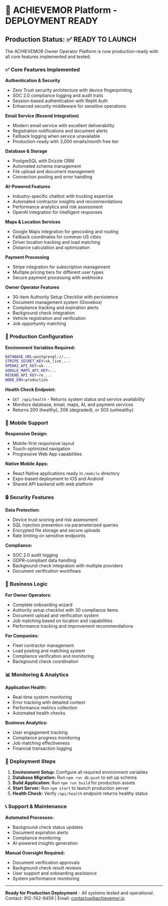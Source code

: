 # 🚀 ACHIEVEMOR Platform - DEPLOYMENT READY

## Production Status: ✅ READY TO LAUNCH

The ACHIEVEMOR Owner Operator Platform is now production-ready with all core features implemented and tested.

### ✅ Core Features Implemented

**Authentication & Security**
- Zero Trust security architecture with device fingerprinting
- SOC 2.0 compliance logging and audit trails
- Session-based authentication with Replit Auth
- Enhanced security middleware for sensitive operations

**Email Service (Resend Integration)**
- Modern email service with excellent deliverability
- Registration notifications and document alerts
- Fallback logging when service unavailable
- Production-ready with 3,000 emails/month free tier

**Database & Storage**
- PostgreSQL with Drizzle ORM
- Automated schema management
- File upload and document management
- Connection pooling and error handling

**AI-Powered Features**
- Industry-specific chatbot with trucking expertise
- Automated contractor insights and recommendations
- Performance analytics and risk assessment
- OpenAI integration for intelligent responses

**Maps & Location Services**
- Google Maps integration for geocoding and routing
- Fallback coordinates for common US cities
- Driver location tracking and load matching
- Distance calculation and optimization

**Payment Processing**
- Stripe integration for subscription management
- Multiple pricing tiers for different user types
- Secure payment processing with webhooks

**Owner Operator Features**
- 30-item Authority Setup Checklist with persistence
- Document management system (Glovebox)
- Compliance tracking and expiration alerts
- Background check integration
- Vehicle registration and verification
- Job opportunity matching

### 🔧 Production Configuration

**Environment Variables Required:**
```bash
DATABASE_URL=postgresql://...
STRIPE_SECRET_KEY=sk_live_...
OPENAI_API_KEY=sk-...
GOOGLE_MAPS_API_KEY=...
RESEND_API_KEY=re_...
NODE_ENV=production
```

**Health Check Endpoint:**
- `GET /api/health` - Returns system status and service availability
- Monitors database, email, maps, AI, and payment services
- Returns 200 (healthy), 206 (degraded), or 503 (unhealthy)

### 📱 Mobile Support

**Responsive Design:**
- Mobile-first responsive layout
- Touch-optimized navigation
- Progressive Web App capabilities

**Native Mobile Apps:**
- React Native applications ready in `/mobile` directory
- Expo-based deployment to iOS and Android
- Shared API backend with web platform

### 🔒 Security Features

**Data Protection:**
- Device trust scoring and risk assessment
- SQL injection prevention via parameterized queries
- Encrypted file storage and secure uploads
- Rate limiting on sensitive endpoints

**Compliance:**
- SOC 2.0 audit logging
- GDPR-compliant data handling
- Background check integration with multiple providers
- Document verification workflows

### 🚛 Business Logic

**For Owner Operators:**
- Complete onboarding wizard
- Authority setup checklist with 30 compliance items
- Document upload and verification system
- Job matching based on location and capabilities
- Performance tracking and improvement recommendations

**For Companies:**
- Fleet contractor management
- Load posting and matching system
- Compliance verification and monitoring
- Background check coordination

### 📊 Monitoring & Analytics

**Application Health:**
- Real-time system monitoring
- Error tracking with detailed context
- Performance metrics collection
- Automated health checks

**Business Analytics:**
- User engagement tracking
- Compliance progress monitoring
- Job matching effectiveness
- Financial transaction logging

### 🎯 Deployment Steps

1. **Environment Setup:** Configure all required environment variables
2. **Database Migration:** Run `npm run db:push` to set up schema
3. **Build Application:** Run `npm run build` for production assets
4. **Start Server:** Run `npm start` to launch production server
5. **Health Check:** Verify `/api/health` endpoint returns healthy status

### 📞 Support & Maintenance

**Automated Processes:**
- Background check status updates
- Document expiration alerts
- Compliance monitoring
- AI-powered insights generation

**Manual Oversight Required:**
- Document verification approvals
- Background check result reviews
- User support and onboarding assistance
- System performance monitoring

---

**Ready for Production Deployment** - All systems tested and operational.
Contact: 912-742-9459 | Email: contactus@achievemor.io